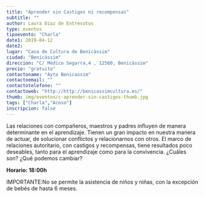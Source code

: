 ```yaml
---
title: "Aprender sin Castigos ni recompensas"
subtitle: ""
author: Laura Díaz de Entresotos
type: eventos
tipoevento: "Charla"
date1: 2019-04-12
date2: 
lugar: "Casa de Cultura de Benicàssim"
ciudad: "Benicàssim"
direccion: "C/ Médico Segarra,4 , 12560, Benicàssim"
precio: "gratuito"
contactoname: "Ayto Benicassim"
contactoemail: ""
contactotelefono: ""
contactoweb: "http://http://benicassimcultura.es/"
thumb: img/eventos/c-aprender-sin-castigos-thumb.jpg
tags: ["Charla","Acoso"]
inscripcion: false
---
```

Las relaciones con compañeros, maestros y padres influyen de manera determinante en el aprendizaje. Tienen un gran impacto en nuestra manera de actuar, de solucionar conflictos y relacionarnos con otros. El marco de relaciones autoritario, con castigos y recompensas, tiene resultados poco deseables, tanto para el aprendizaje como para la convivencia. ¿Cuáles son? ¿Qué podemos cambiar?


**Horario: 18:00h**

IMPORTANTE:No se permite la asistencia de niños y niñas, con la excepción de bebés de hasta 6 meses.